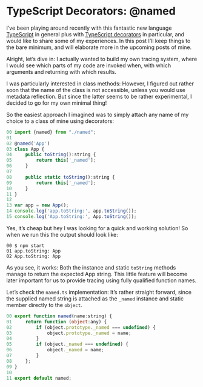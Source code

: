 # TypeScript Decorators: @named

I’ve been playing around recently with this fantastic new language [TypeScript][1] in general plus with [TypeScript decorators][2] in particular, and would like to share some of my experiences. In this post I’ll keep things to the bare minimum, and will elaborate more in the upcoming posts of mine.

Alright, let’s dive in: I actually wanted to build my own tracing system, where I would see which parts of my code are invoked when, with which arguments and returning with which results.

I was particularly interested in class methods: However, I figured out rather soon that the name of the class is not accessible, unless you would use metadata reflection. But since the latter seems to be rather experimental, I decided to go for my own minimal thing!

So the easiest approach I imagined was to simply attach any name of my choice to a class of mine using decorators:

```javascript
00 import {named} from "./named";
01 
02 @named('App')
03 class App {
04     public toString():string {
05         return this['_named'];
06     }
07 
08     public static toString():string {
09         return this['_named'];
10     }
11 }
12 
13 var app = new App();
14 console.log('app.toString:', app.toString());
15 console.log('App.toString:', App.toString());
```

Yes, it’s cheap but hey I was looking for a quick and working solution! So when we run this the output should look like:

```
00 $ npm start
01 app.toString: App
02 App.toString: App
```

As you see, it works: Both the instance and static `toString` methods manage to return the expected App string. This little feature will become later important for us to provide tracing using fully qualified function names.

Let’s check the `named.ts` implementation: It’s rather straight forward, since the supplied named string is attached as the `_named` instance and static member directly to the `object`.

```javascript
00 export function named(name:string) {
01     return function (object:any) {
02         if (object.prototype._named === undefined) {
03             object.prototype._named = name;
04         }
05         if (object._named === undefined) {
06             object._named = name;
07         }
08     };
09 }
10 
11 export default named;
```

[1]: http://www.typescriptlang.org/index.html
[2]: http://www.typescriptlang.org/docs/handbook/decorators.html
